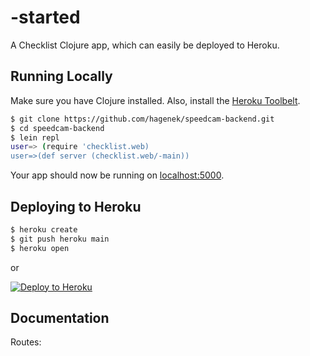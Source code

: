 # -started

A Checklist Clojure app, which can easily be deployed to Heroku.

## Running Locally

Make sure you have Clojure installed. Also, install the [Heroku Toolbelt](https://toolbelt.heroku.com/).

```sh
$ git clone https://github.com/hagenek/speedcam-backend.git
$ cd speedcam-backend
$ lein repl
user=> (require 'checklist.web)
user=>(def server (checklist.web/-main))
```

Your app should now be running on [localhost:5000](http://localhost:5000/).

## Deploying to Heroku

```sh
$ heroku create
$ git push heroku main
$ heroku open
```

or

[![Deploy to Heroku](https://www.herokucdn.com/deploy/button.png)](https://heroku.com/deploy)

## Documentation

Routes:
